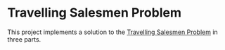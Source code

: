 # Travelling Salesmen Problem

This project implements a solution to the [Travelling Salesmen Problem](https://en.wikipedia.org/wiki/Travelling_salesman_problem) in three parts. 
